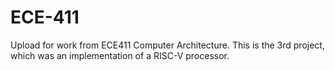 # ECE-411

Upload for work from ECE411 Computer Architecture. This is the 3rd project, which was an implementation of a RISC-V processor.
